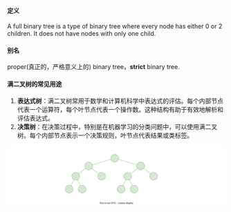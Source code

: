 #### 定义

A full binary tree is a type of binary tree where every node has either 0 or 2 children. It does not have nodes with only one child.



#### 别名

proper(真正的，严格意义上的) binary tree，**strict** binary tree.



#### 满二叉树的常见用途

1. **表达式树**：满二叉树常用于数学和计算机科学中表达式的评估。每个内部节点代表一个运算符，每个叶节点代表一个操作数。这种结构有助于有效地解析和评估表达式。
2. **决策树**：在决策过程中，特别是在机器学习的分类问题中，可以使用满二叉树。每个内部节点表示一个决策规则，叶节点代表结果或类标签。



![Full Binary Tree](FullBinaryTree.svg)
